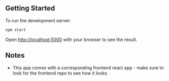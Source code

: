 ## Getting Started

To run the development server:

```bash
npm start
```

Open [http://localhost:5000](http://localhost:5000) with your browser to see the result.

## Notes

- This app comes with a corresponding frontend react app - make sure to look for the frontend repo to see how it looks
